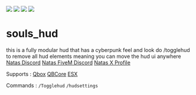 ![](https://img.shields.io/github/downloads/NatasWillDoIt/souls_hud/total?logo=github)
![](https://img.shields.io/github/downloads/NatasWillDoIt/souls_hud/latest/total?logo=github)
![](https://img.shields.io/github/contributors/NatasWillDoIt/souls_hud?logo=github)
![](https://img.shields.io/github/v/release/NatasWillDoIt/souls_hud?logo=github)

# souls_hud
this is a fully modular hud that has a cyberpunk feel and look do /togglehud to remove all hud elements meaning you can move the hud ui anywhere
[Natas Discord](https://www.dsc.gg/natasgithub)
[Natas FiveM Discord](https://www.dsc.gg/abandonedsouls)
[Natas X Profile](https://x.com/NatasDaCreator)

Supports :
[Qbox](https://www.qbox.re)
[QBCore](https://github.com/qbcore-framework)
[ESX](https://github.com/esx-framework)

Commands :
```/Togglehud```
```/hudsettings```


